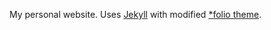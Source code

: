 My personal website. Uses [Jekyll](https://jekyllrb.com/docs/github-pages/) with modified [*folio theme](http://liabogoev.com/-folio/).
